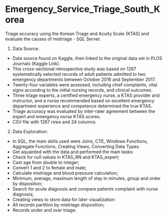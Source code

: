 # Emergency_Service_Triage_South_Korea
Triage accuracy using the Korean Triage and Acuity Scale (KTAS) and evaluate the causes of mistriage - SQL Server.

1. Data Source:
-  Data source found on Kaggle, then linked to the original data set in PLOS Journals (Kaggle Link).
- This cross-sectional retrospective study was based on 1267 systematically selected records of adult patients admitted to two emergency departments between October 2016 and September 2017.
- Twenty-four variables were assessed, including chief complaints, vital signs according to the initial nursing records, and clinical outcomes.
- Three triage experts, a certified emergency nurse, a KTAS provider and instructor, and a nurse recommended based on excellent emergency department experience and competence determined the true KTAS.
- Triage accuracy was evaluated by inter-rater agreement between the expert and emergency nurse KTAS scores.
- CSV file with 1267 rows and 24 columns.

2. Data Exploration:
- In SQL, the main skills used were Joins, CTE, Windows Functions, Aggregate Functions, Creating Views, Converting Data Types.
- Get aquainted with the data and performed the main tasks:
- Check for null values in KTAS_RN and KTAS_expert;
- Cast age from double to integer;
- Convert 1 and 2 to female and male;
- Calculate mistriage and blood pressure calculation;
- Minimum, average, maximum length of stay in minutes, group and order by disposition;
- Search for acute diagnosis and compare patients complaint with nurse diagnosis;
- Creating views to store data for later visualization:
- All records partition by mistriage disposition;
- Records under and over triage.
